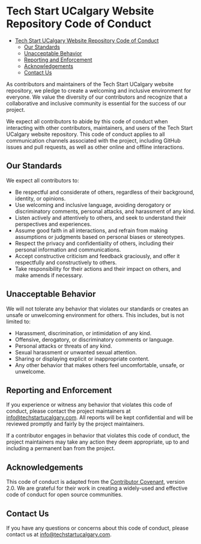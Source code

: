 # Tech Start UCalgary Website Repository Code of Conduct

- [Tech Start UCalgary Website Repository Code of Conduct](#tech-start-ucalgary-website-repository-code-of-conduct)
  - [Our Standards](#our-standards)
  - [Unacceptable Behavior](#unacceptable-behavior)
  - [Reporting and Enforcement](#reporting-and-enforcement)
  - [Acknowledgements](#acknowledgements)
  - [Contact Us](#contact-us)


As contributors and maintainers of the Tech Start UCalgary website repository, we pledge to create a welcoming and inclusive environment for everyone. We value the diversity of our contributors and recognize that a collaborative and inclusive community is essential for the success of our project.

We expect all contributors to abide by this code of conduct when interacting with other contributors, maintainers, and users of the Tech Start UCalgary website repository. This code of conduct applies to all communication channels associated with the project, including GitHub issues and pull requests, as well as other online and offline interactions.

## Our Standards

We expect all contributors to:

- Be respectful and considerate of others, regardless of their background, identity, or opinions.
- Use welcoming and inclusive language, avoiding derogatory or discriminatory comments, personal attacks, and harassment of any kind.
- Listen actively and attentively to others, and seek to understand their perspectives and experiences.
- Assume good faith in all interactions, and refrain from making assumptions or judgments based on personal biases or stereotypes.
- Respect the privacy and confidentiality of others, including their personal information and communications.
- Accept constructive criticism and feedback graciously, and offer it respectfully and constructively to others.
- Take responsibility for their actions and their impact on others, and make amends if necessary.

## Unacceptable Behavior

We will not tolerate any behavior that violates our standards or creates an unsafe or unwelcoming environment for others. This includes, but is not limited to:

- Harassment, discrimination, or intimidation of any kind.
- Offensive, derogatory, or discriminatory comments or language.
- Personal attacks or threats of any kind.
- Sexual harassment or unwanted sexual attention.
- Sharing or displaying explicit or inappropriate content.
- Any other behavior that makes others feel uncomfortable, unsafe, or unwelcome.

## Reporting and Enforcement

If you experience or witness any behavior that violates this code of conduct, please contact the project maintainers at info@techstartucalgary.com. All reports will be kept confidential and will be reviewed promptly and fairly by the project maintainers.

If a contributor engages in behavior that violates this code of conduct, the project maintainers may take any action they deem appropriate, up to and including a permanent ban from the project.

## Acknowledgements

This code of conduct is adapted from the [Contributor Covenant](https://www.contributor-covenant.org/version/2/0/code_of_conduct.html), version 2.0. We are grateful for their work in creating a widely-used and effective code of conduct for open source communities.

## Contact Us

If you have any questions or concerns about this code of conduct, please contact us at info@techstartucalgary.com.
